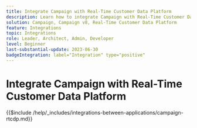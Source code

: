 ```yaml
---
title: Integrate Campaign with Real-Time Customer Data Platform 
description: Learn how to integrate Campaign with Real-Time Customer Data Platform.
solution: Campaign, Campaign v8, Real-Time Customer Data Platform
feature: Integrations
topic: Integrations
role: Leader, Architect, Admin, Developer
level: Beginner
last-substantial-update: 2023-06-30
badgeIntegration: label="Integration" type="positive"
---
```


# Integrate Campaign with Real-Time Customer Data Platform

{{$include /help/_includes/integrations-between-applications/campaign-rtcdp.md}}
